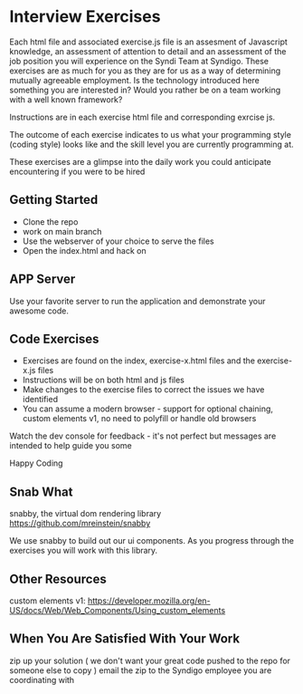 # Interview Exercises
Each html file and associated exercise.js file is an assesment of Javascript knowledge, an assessment of attention to detail and an assessment of the job position you will experience on the Syndi Team at Syndigo.
These exercises are as much for you as they are for us as a way of determining mutually agreeable employment. 
Is the technology introduced here something you are interested in?  Would you rather be on a team working with a well known framework? 

Instructions are in each exercise html file and corresponding exrcise js.

The outcome of each exercise indicates to us what your programming style (coding style) looks like and the skill level you are currently programming at.

These exercises are a glimpse into the daily work you could anticipate encountering if you were to be hired

## Getting Started
* Clone the repo
* work on main branch
* Use the webserver of your choice to serve the files
* Open the index.html and hack on
## APP Server
Use your favorite server to run the application and demonstrate your awesome code.

## Code Exercises
* Exercises are found on the index, exercise-x.html files and the exercise-x.js files
* Instructions will be on both html and js files
* Make changes to the exercise files to correct the issues we have identified
* You can assume a modern browser - support for optional chaining, custom elements v1, no need to polyfill or handle old browsers 

Watch the dev console for feedback - it's not perfect but messages are intended to help guide you some



Happy Coding

## Snab What
snabby, the virtual dom rendering library https://github.com/mreinstein/snabby

We use snabby to build out our ui components.  As you progress through the exercises you will work with this library.

## Other Resources
custom elements v1: https://developer.mozilla.org/en-US/docs/Web/Web_Components/Using_custom_elements

## When You Are Satisfied With Your Work
zip up your solution ( we don't want your great code pushed to the repo for someone else to copy )
email the zip to the Syndigo employee you are coordinating with




